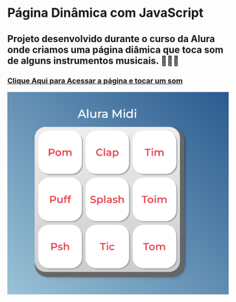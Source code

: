 # Página Dinâmica com JavaScript

## Projeto desenvolvido durante o curso da Alura onde criamos uma página diâmica que toca som de alguns instrumentos musicais. 👩🏽‍💻

### [Clique Aqui para Acessar a página e tocar um som](https://letsle.github.io/JavaScript-para-Web/)

![preview](./images/projeto.png)
